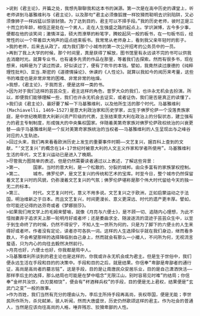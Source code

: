     >说到《君主论》，开篇之处，我想先聊聊我和这本书的渊源。第一次是在高中历史的课堂上，听老师讲到马基雅维利与《君主论》，以及那句“君主必须像狐狸一样狡猾而聪明去识别陷阱，又必须像狮子一样凶猛以惊骇豺狼。为了达到目的，君主可以不择手段。”我的历史老师，彼时正是三十而立的年龄，相信正是处在一个男人，走在人生强盛之路的起点上。学识渊博，古今多少事，便都在他的谈笑间；激情洋溢，硕大而潦草的粉笔字，腾蛟起凤一般的板书，在一句板书后，经常性的以一个带着巨大响声的逗点结束板书。我常常从老师身上，看到我父亲年轻时的影子。
    >我的老师，后来去从政了。成为我们那个小城市的第一次公开招考的公务员中的一员。
    >再到了我上大学的时候，那个时间里，真是获得了解放，图书馆里有永远读不完的书可以供我去消磨时光。就算专业书，也有诸多先贤的作品在那里，等着我们去探索。然而有很多书，现在想来，纯粹是为了读过而读，好似读过了，便有了吹牛的本钱。譬如，我竟然读过康德的《纯粹理性批判》、亚当.斯密的《道德情操论》、休谟的《人性论》。就算以我如今的阅历来考量，这些书的难度也是非常非常的困难、非常非常的枯燥。
    >我想，《君主论》，于我而言，便是这样一类的书。
    >因为对于我们这样的芸芸众生，君主这样的角色，普罗大众的我们，也许永无机会去扮演。所以，即便我们能够理解一些，我们也许永无机会去证实，或者证伪，我们是否是真正的读懂了。
    >我们谈《君主论》，最好要了解一下马基雅维利，以及他所生活的那个时代。马基雅维利(Machiavelli，1469—1527)是意大利政治家和历史学家，出生于佛罗伦萨一个没落贵族家庭，是中世纪晚期意大利新兴资产阶级的代表，主张结束意大利在政治上的分裂状态，建立强有力的君主专制制度，形成强大的中央集权国家。伴随着美第奇家族对佛罗伦萨政权统治的兴衰更替——由于马基雅维利是一个反对美第奇家族统治的当权者——马基雅维利的人生呈现出与之峰谷对应的人生轨迹。
    >回过头来，我们再来看看欧洲历史上发生的重要事件时期——文艺复兴，据百科上查到的文献，“‘文艺复兴’的概念在14-17世纪时被意大利的人文主义作家和学者所使用”。马基雅维利生活的年代，文艺复兴运动已是进入了晚期。
    >尽管我力图简单的表述，但是仍然需要读者通过以上表述，了解这些背景：
    >第一、	国家。当时的意大利，是一个松散的、分裂的城邦。由众多富有的家族掌权控制。
    >第二、	城市。佛罗伦萨，是文艺复兴的传统和艺术的宝库。时至今日，整个城市仍然保留着文艺复兴时的风貌，仍弥漫着文艺复兴的气氛；佛罗伦萨堪称是那个伟大时代留给今天的独一无二的标本。
    >第三、	时代。文艺复兴时代，意义不用多说。文艺复兴之于欧洲，正如启蒙运动之于法国，明治维新之于日本。而且文艺复兴，时间更漫长、意义更深远、时代的遗产更丰厚。譬如，你可能还记得的达芬奇或者《梦娜丽莎》。
    >如果我们用文学上的毛姆来譬喻，就像《月亮与六便士》，是不顾一切、追随内心理想，为此不惜抛妻弃子追求天上那一轮明月好或者坏；还是委曲求全、随波逐流的混迹于芸芸众生中，以至于到生命终了的时候，仍然不得安宁，不知人生一世所为何的，只是为了脚下的六便士的人生来得好或者坏。作者没有定论，读者亦可各执一词。这样的人生选择似乎就在我们身边，继而看多数人，不会希望那样的选择降临到自己身上，然而就会有那么一小撮人，不问所为何，无视流言蜚语，只为内心的向往去毅然决然前行。
    >月亮也好，六便士也好，你我都是局中人。
    >马基雅维利所谈到的君主论也是这样的，你我或许永无机会成为君主。但是生于世俗中，我们便永远生活在手段和目的的决策中。手段和目的之后，就是结果。你信奉“卑鄙是卑鄙者的通行证，高尚是高尚者的墓志铭”，这是手段，目的是让南唐民众安居乐业，目的是自己潇洒快活——那样李后主的选择，那么结局也可能是在梦中唱念“无限江山，别时容易见时难”的结局；你信奉“金杯共汝饮，白刃莫相饶”，便会有“杯酒释兵权”的手段，目的便是无上君权，结果便是“玄武门之变”一般的故事。
    >作为百姓，我们当然有充分的理由认为，李后主所持手段再高尚，丧权辱国，便是无能；李世民所作所为，杀兄弑弟，骇人听闻，然而大唐盛世，历史仍然歌颂这样的君主。作为社会的普通人，当然是应该向往高尚的人格，唾弃残忍、狡猾卑鄙的人性。
